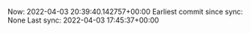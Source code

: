 Now: 2022-04-03 20:39:40.142757+00:00 Earliest commit since sync: None Last sync: 2022-04-03 17:45:37+00:00
